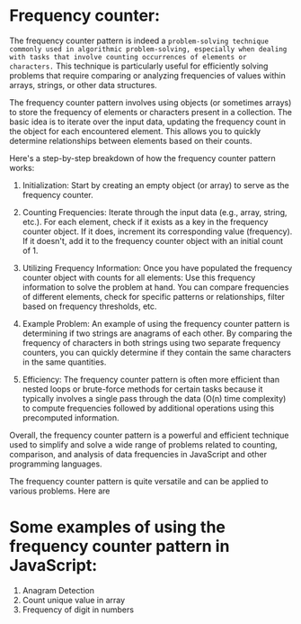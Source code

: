 # Frequency counter:

The frequency counter pattern is indeed a `problem-solving technique commonly used in algorithmic problem-solving, especially when dealing with tasks that involve counting occurrences of elements or characters.` This technique is particularly useful for efficiently solving problems that require comparing or analyzing frequencies of values within arrays, strings, or other data structures.

The frequency counter pattern involves using objects (or sometimes arrays) to store the frequency of elements or characters present in a collection. The basic idea is to iterate over the input data, updating the frequency count in the object for each encountered element. This allows you to quickly determine relationships between elements based on their counts.

Here's a step-by-step breakdown of how the frequency counter pattern works:

1. Initialization: Start by creating an empty object (or array) to serve as the frequency counter.

2. Counting Frequencies: Iterate through the input data (e.g., array, string, etc.).
For each element, check if it exists as a key in the frequency counter object.
If it does, increment its corresponding value (frequency).
If it doesn't, add it to the frequency counter object with an initial count of 1.

3. Utilizing Frequency Information: Once you have populated the frequency counter object with counts for all elements:
Use this frequency information to solve the problem at hand.
You can compare frequencies of different elements, check for specific patterns or relationships, filter based on frequency thresholds, etc.

4. Example Problem: An example of using the frequency counter pattern is determining if two strings are anagrams of each other. By comparing the frequency of characters in both strings using two separate frequency counters, you can quickly determine if they contain the same characters in the same quantities.

5. Efficiency: The frequency counter pattern is often more efficient than nested loops or brute-force methods for certain tasks because it typically involves a single pass through the data (O(n) time complexity) to compute frequencies followed by additional operations using this precomputed information.

Overall, the frequency counter pattern is a powerful and efficient technique used to simplify and solve a wide range of problems related to counting, comparison, and analysis of data frequencies in JavaScript and other programming languages.


The frequency counter pattern is quite versatile and can be applied to various problems. Here are 
# Some examples of using the frequency counter pattern in JavaScript:

1. Anagram Detection
2. Count unique value in array
3. Frequency of digit in numbers